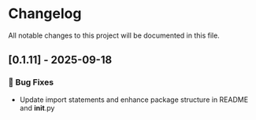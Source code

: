 # Changelog

All notable changes to this project will be documented in this file.

## [0.1.11] - 2025-09-18

### 🐛 Bug Fixes

- Update import statements and enhance package structure in README and __init__.py

<!-- generated by git-cliff -->
